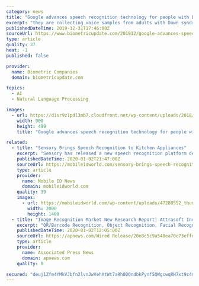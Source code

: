 ```yaml
---
category: news
title: "Google advances speech recognition technology for people with Down syndrome"
excerpt: "they are collecting voice samples from adults with Down syndrome to create a database that will be used to train the algorithm and improve speech recognition for unique speech patterns. The goal is to collect 500 voices with more than 400 already donated. Voice technology has been integrated in a number of devices, but not everyone can properly ..."
publishedDateTime: 2019-12-31T17:46:00Z
sourceUrl: https://www.biometricupdate.com/201912/google-advances-speech-recognition-technology-for-people-with-down-syndrome
type: article
quality: 37
heat: -1
published: false

provider:
  name: Biometric Companies
  domain: biometricupdate.com

topics:
  - AI
  - Natural Language Processing

images:
  - url: https://d1sr9z1pdl3mb7.cloudfront.net/wp-content/uploads/2018/01/09162857/voice-biometrics-large2.jpg
    width: 900
    height: 499
    title: "Google advances speech recognition technology for people with Down syndrome"

related:
  - title: "Sensory Brings Speech Recognition to Kitchen Appliances"
    excerpt: "Sensory has released a new speech recognition platform designed for smart appliances like microwaves and refrigerators. The platform is essentially a modified version of the company’s TrulyNatural technology. According to Sensory, the new solution is noteworthy because it does not raise the privacy concerns of competing virtual assistants."
    publishedDateTime: 2020-01-02T21:47:00Z
    sourceUrl: https://mobileidworld.com/sensory-brings-speech-recognition-kitchen-appliances-010202/
    type: article
    provider:
      name: Mobile ID News
      domain: mobileidworld.com
    quality: 39
    images:
      - url: https://mobileidworld.com/wp-content/uploads/47280552_thumbnail-1-e1455306435620.jpg
        width: 2000
        height: 1400
  - title: "Image Recognition Market New Research Report| Attrasoft Inc, NEC Corporation, Google Inc"
    excerpt: "QR/Barcode Recognition, Object Recognition, Facial Recognition, Pattern Recognition, Optical Character Recognition. Segmentation on the basis of component: Hardware, Software, Service, Segmentation on the basis of application: Augmented Reality, Scanning Imaging, Security Surveillance, Marketing Advertising, Image Search, Segmentation on the ..."
    publishedDateTime: 2020-01-02T12:05:00Z
    sourceUrl: https://apnews.com/Wired Release/20e8c5c9a540ea70c73effd0085b6585
    type: article
    provider:
      name: Associated Press News
      domain: apnews.com
    quality: 0

secured: "deuj1Zfm4YMkVJbfn2lvnJwVehXtWt7a9h0DOndbkPynfSQWgcwqRH7xt9c4mxFHgeBc50FsiNs9dGderyWSPn01THYR65KIJxLrPQJ4I+mTlQPj8YAzmgm1FdlkDBOzacNZLGXiRBPWJBop+MMK7+57fSPp+HnVf2pEqje6mzcTuUEqt5d/K/lpFXh7o1hbsVKpNubUt4kBhKPMGXqUi/70OkVORPEQPcan4hk0W45+MwzqAh6zTPhP494l3V4qfKmnF0oz33VYdcZQ3gf+RdtaJ21IQxqWcp9AmPIC3ds=;eLfiuHv6LzrmmIMJzuUM/w=="
---
```


